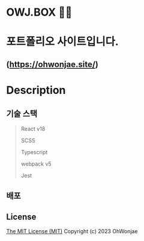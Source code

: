 # OWJ.BOX 👵👴
# 포트폴리오 사이트입니다.
(https://ohwonjae.site/)
-----------------------
# Description

## 기술 스택

> React v18
>
> SCSS
> 
> Typescript
> 
> webpack v5
> 
> Jest

## 배포


## License

[The MIT License (MIT)](http://opensource.org/licenses/MIT)
Copyright (c) 2023 OhWonjae
